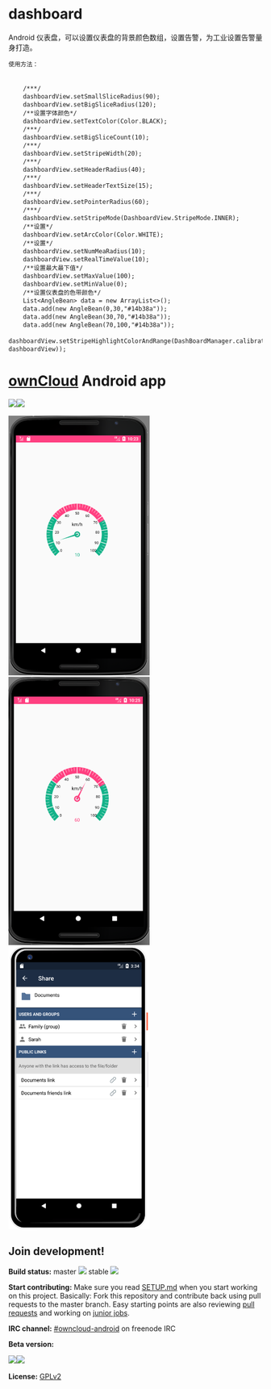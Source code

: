 # dashboard
Android 仪表盘，可以设置仪表盘的背景颜色数组，设置告警，为工业设置告警量身打造。

    使用方法：


        /***/
        dashboardView.setSmallSliceRadius(90);
        dashboardView.setBigSliceRadius(120);
        /**设置字体颜色*/
        dashboardView.setTextColor(Color.BLACK);
        /***/
        dashboardView.setBigSliceCount(10);
        /***/
        dashboardView.setStripeWidth(20);
        /***/
        dashboardView.setHeaderRadius(40);
        /***/
        dashboardView.setHeaderTextSize(15);
        /***/
        dashboardView.setPointerRadius(60);
        /***/
        dashboardView.setStripeMode(DashboardView.StripeMode.INNER);
        /**设置*/
        dashboardView.setArcColor(Color.WHITE);
        /**设置*/
        dashboardView.setNumMeaRadius(10);
        dashboardView.setRealTimeValue(10);
        /**设置最大最下值*/
        dashboardView.setMaxValue(100);
        dashboardView.setMinValue(0);
        /**设置仪表盘的色带颜色*/
        List<AngleBean> data = new ArrayList<>();
        data.add(new AngleBean(0,30,"#14b38a"));
        data.add(new AngleBean(30,70,"#14b38a"));
        data.add(new AngleBean(70,100,"#14b38a"));
        dashboardView.setStripeHighlightColorAndRange(DashBoardManager.calibration2Angle(data, dashboardView));
# [ownCloud](https://owncloud.org) Android app

<a href="https://play.google.com/store/apps/details?id=com.owncloud.android"><img src="https://play.google.com/intl/en_us/badges/images/generic/en_badge_web_generic.png" height="75"></a><a href="https://f-droid.org/packages/com.owncloud.android/"><img src="https://f-droid.org/badge/get-it-on.png" height="75"></a>

<img src="readme_resources/filelist_device.png" width="280"/> <img src="readme_resources/photos_device.png" width="280"/> <img src="readme_resources/share_device.png" width="280" />

## Join development!

**Build status:** master ![](https://api.travis-ci.org/owncloud/android.svg?branch=master) stable ![](https://api.travis-ci.org/owncloud/android.svg?branch=stable)

**Start contributing:** Make sure you read [SETUP.md](https://github.com/owncloud/android/blob/master/SETUP.md) when you start working on this project. Basically: Fork this repository and contribute back using pull requests to the master branch.
Easy starting points are also reviewing [pull requests](https://github.com/owncloud/android/pulls) and working on [junior jobs](https://github.com/owncloud/android/issues?q=is%3Aopen+is%3Aissue+label%3A%22Junior+Job%22).

**IRC channel:** [#owncloud-android](https://webchat.freenode.net/?channels=owncloud-android) on freenode IRC

**Beta version:**

<a href="https://play.google.com/store/apps/details?id=com.owncloud.android.beta"><img src="https://play.google.com/intl/en_us/badges/images/generic/en_badge_web_generic.png" height="75"></a><a href="https://f-droid.org/packages/com.owncloud.android.beta/"><img src="https://f-droid.org/badge/get-it-on.png" height="75"></a>

**License:** [GPLv2](https://github.com/owncloud/android/blob/master/LICENSE.txt)